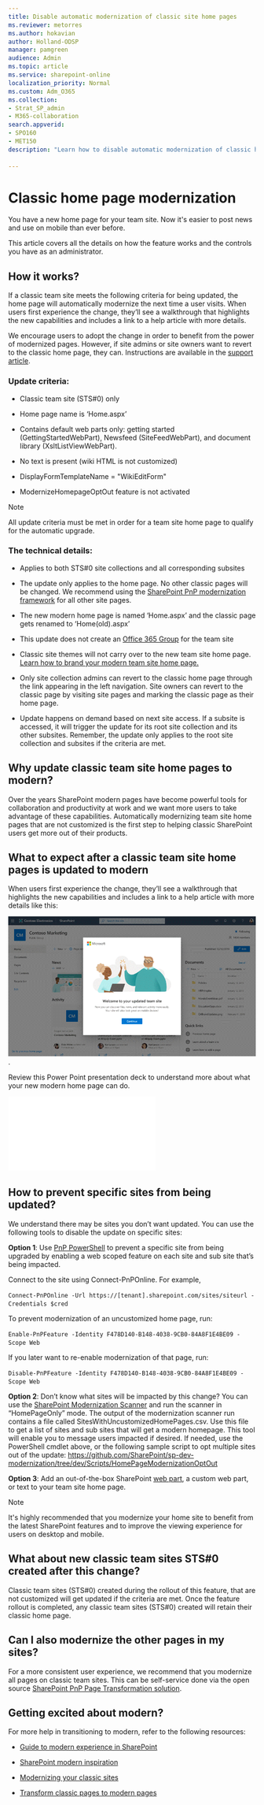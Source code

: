 ```yaml
---
title: Disable automatic modernization of classic site home pages
ms.reviewer: metorres
ms.author: hokavian
author: Holland-ODSP
manager: pamgreen
audience: Admin
ms.topic: article
ms.service: sharepoint-online
localization_priority: Normal
ms.custom: Adm_O365
ms.collection:  
- Strat_SP_admin
- M365-collaboration
search.appverid:
- SPO160
- MET150
description: "Learn how to disable automatic modernization of classic home site home pages"

---
```

# Classic home page modernization

You have a new home page for your team site. Now it's easier to post news and use on mobile than ever before. 

This article covers all the details on how the feature works and the controls you have as an administrator. 

## How it works? 

If a classic team site meets the following criteria for being updated, the home page will automatically modernize the next time a user visits. When users first experience the change, they’ll see a walkthrough that highlights the new capabilities and includes a link to a help article with more details. 

We encourage users to adopt the change in order to benefit from the power of modernized pages. However, if site admins or site owners want to revert to the classic home page, they can. Instructions are available in the [support article](https://support.office.com/en-us/article/new-sharepoint-team-home-page-77cbbd3c-2a23-4a76-bfd7-c5bf95afe1c6?ui=en-US&rs=en-US&ad=US). 

### Update criteria: 

- Classic team site (STS#0) only 

- Home page name is ‘Home.aspx’ 

- Contains default web parts only: getting started (GettingStartedWebPart), Newsfeed (SiteFeedWebPart), and document library (XsltListViewWebPart). 

- No text is present (wiki HTML is not customized) 

- DisplayFormTemplateName = "WikiEditForm" 

- ModernizeHomepageOptOut feature is not activated 

>[!NOTE]
>All update criteria must be met in order for a team site home page to qualify for the automatic upgrade.

### The technical details: 

- Applies to both STS#0 site collections and all corresponding subsites

- The update only applies to the home page. No other classic pages will be changed. We recommend using the [SharePoint PnP modernization framework](https://docs.microsoft.com/sharepoint/dev/transform/modernize-userinterface-site-pages) for all other site pages. 

- The new modern home page is named ‘Home.aspx’ and the classic page gets renamed to ‘Home(old).aspx’ 

- This update does not create an [Office 365 Group](https://docs.microsoft.com/sharepoint/dev/transform/modernize-connect-to-office365-group) for the team site 

- Classic site themes will not carry over to the new team site home page. [Learn how to brand your modern team site home page.](https://docs.microsoft.com/en-us/sharepoint/branding-sharepoint-online-sites-modern-experience)

- Only site collection admins can revert to the classic home page through the link appearing in the left navigation. Site owners can revert to the classic page by visiting site pages and marking the classic page as their home page. 

- Update happens on demand based on next site access. If a subsite is accessed, it will trigger the update for its root site collection and its other subsites. Remember, the update only applies to the root site collection and subsites if the criteria are met. 


## Why update classic team site home pages to modern? 

Over the years SharePoint modern pages have become powerful tools for collaboration and productivity at work and we want more users to take advantage of these capabilities. Automatically modernizing team site home pages that are not customized is the first step to helping classic SharePoint users get more out of their products. 


## What to expect after a classic team site home pages is updated to modern

When users first experience the change, they’ll see a walkthrough that highlights the new capabilities and includes a link to a help article with more details like this:

![Hub site navigation](media/homepage-upgrade-gif.gif). 

Review this Power Point presentation deck to understand more about what your new modern home page can do.

![Hub site navigation](media/modernize-classic-home-page-walkthrough.pdf)


## How to prevent specific sites from being updated? 

We understand there may be sites you don’t want updated. You can use the following tools to disable the update on specific sites: 

**Option 1**: Use [PnP PowerShell](https://docs.microsoft.com/powershell/sharepoint/sharepoint-pnp/sharepoint-pnp-cmdlets?view=sharepoint-ps) to prevent a specific site from being upgraded by enabling a web scoped feature on each site and sub site that’s being impacted.

Connect to the site using Connect-PnPOnline. For example,

`Connect-PnPOnline -Url https://[tenant].sharepoint.com/sites/siteurl -Credentials $cred`

To prevent modernization of an uncustomized home page, run:

`Enable-PnPFeature -Identity F478D140-B148-4038-9CB0-84A8F1E4BE09 -Scope Web`

If you later want to re-enable modernization of that page, run:

`Disable-PnPFeature -Identity F478D140-B148-4038-9CB0-84A8F1E4BE09 -Scope Web`

**Option 2**: Don’t know what sites will be impacted by this change? You can use the [SharePoint Modernization Scanner](https://docs.microsoft.com/sharepoint/dev/transform/modernize-scanner) and run the scanner in “HomePageOnly” mode. The output of the modernization scanner run contains a file called SitesWithUncustomizedHomePages.csv. Use this file to get a list of sites and sub sites that will get a modern homepage. This tool will enable you to message users impacted if desired. If needed, use the PowerShell cmdlet above, or the following sample script to opt multiple sites out of the update: https://github.com/SharePoint/sp-dev-modernization/tree/dev/Scripts/HomePageModernizationOptOut  
 

**Option 3**:
Add an out-of-the-box SharePoint [web part](https://support.office.com/en-us/article/classic-and-modern-web-part-experiences-3fdae6c3-8fc1-49ab-8708-8c104b882e64), a custom web part, or text to your team site home page.


>[!NOTE]
>It's highly recommended that you modernize your home site to benefit from the latest SharePoint features and to improve the viewing experience for users on desktop and mobile. 


## What about new classic team sites STS#0 created after this change? 

Classic team sites (STS#0) created during the rollout of this feature, that are not customized will get updated if the criteria are met. Once the feature rollout is completed, any classic team sites (STS#0) created will retain their classic home page. 

 
## Can I also modernize the other pages in my sites? 

For a more consistent user experience, we recommend that you modernize all pages on classic team sites. This can be self-service done via the open source [SharePoint PnP Page Transformation solution](https://docs.microsoft.com/sharepoint/dev/transform/modernize-userinterface-site-pages). 


## Getting excited about modern? 

For more help in transitioning to modern, refer to the following resources: 

- [Guide to modern experience in SharePoint](https://docs.microsoft.com/sharepoint/guide-to-sharepoint-modern-experience)

- [SharePoint modern inspiration](https://lookbook.microsoft.com/)  

- [Modernizing your classic sites](https://docs.microsoft.com/sharepoint/dev/transform/modernize-classic-sites)  

- [Transform classic pages to modern pages](https://docs.microsoft.com/sharepoint/dev/transform/modernize-userinterface-site-pages) 

 
